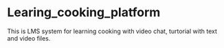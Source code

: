 # Learing_cooking_platform
This is LMS system for learning cooking with video chat, turtorial with text and video files.
